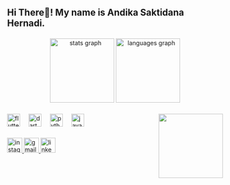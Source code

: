 <h2 align="left">Hi There👋! My name is Andika Saktidana Hernadi.</h2>

###

<div align="center">
  <img src="https://github-readme-stats.vercel.app/api?username=SutaSS&hide_title=false&hide_rank=false&show_icons=true&include_all_commits=true&count_private=true&disable_animations=false&theme=red&locale=en&hide_border=false" height="150" alt="stats graph" />
  <img src="https://github-readme-stats.vercel.app/api/top-langs?username=SutaSS&locale=en&hide_title=false&layout=compact&card_width=320&langs_count=5&theme=red&hide_border=false" height="150" alt="languages graph" />
</div>

###

<img align="right" height="150" src="https://media.giphy.com/media/IYdY1e2ApXpj4tWcJv/giphy.gif" />

###

<div align="left">
  <img src="https://cdn.jsdelivr.net/gh/devicons/devicon/icons/flutter/flutter-original.svg" height="30" alt="flutter logo" />
  <img width="12" />
  <img src="https://cdn.jsdelivr.net/gh/devicons/devicon/icons/dart/dart-original.svg" height="30" alt="dart logo" />
  <img width="12" />
  <img src="https://cdn.jsdelivr.net/gh/devicons/devicon/icons/python/python-original.svg" height="30" alt="python logo" />
  <img width="12" />
  <img src="https://cdn.jsdelivr.net/gh/devicons/devicon/icons/java/java-original.svg" height="30" alt="java logo" />
</div>

###

<div align="left">
  <a href="https://www.instagram.com/andikahernadi/" target="_blank">
    <img src="https://img.shields.io/static/v1?message=Instagram&logo=instagram&label=&color=E4405F&logoColor=white&labelColor=&style=for-the-badge" height="35" alt="instagram logo" />
  </a>
  <a href="mailto:andikasaktih@gmail.com" target="_blank">
    <img src="https://img.shields.io/static/v1?message=Gmail&logo=gmail&label=&color=D14836&logoColor=white&labelColor=&style=for-the-badge" height="35" alt="gmail logo" />
  </a>
  <a href="https://www.linkedin.com/in/andika-hernadi" target="_blank">
    <img src="https://img.shields.io/static/v1?message=LinkedIn&logo=linkedin&label=&color=0077B5&logoColor=white&labelColor=&style=for-the-badge" height="35" alt="linkedin logo" />
  </a>
</div>

###

